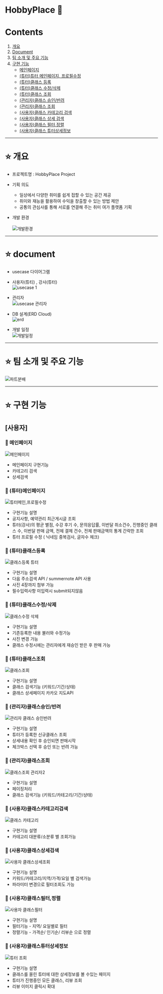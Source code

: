 # HobbyPlace 🎨

# Contents <br>
1. [개요](#star-개요)  
2. [Document](#star-document)
3. [팀 소개 및 주요 기능](#star-팀-소개-및-주요-기능)
4. [구현 기능](#star-구현-기능)
    - [메인페이지](#pushpin-메인페이지)
    - [(튜터)튜터 메인페이지, 프로필수정](#pushpin-(튜터)메인페이지)
    - [(튜터)클래스 등록](#pushpin-(튜터)클래스등록)
    - [(튜터)클래스 수정/삭제](#pushpin-(튜터)클래스수정/삭제)
    - [(튜터)클래스 조회](#pushpin-(튜터)클래스조회)
    - [(관리자)클래스 승인/반려](#pushpin-(관리자)클래스승인/반려)
    - [(관리자)클래스 조회](#pushpin-(관리자)클래스조회)   
    - [(사용자)클래스 카테고리 검색](#pushpin-(사용자)클래스카테고리검색)   
    - [(사용자)클래스 상세 검색](#pushpin-(사용자)클래스상세검색) 
    - [(사용자)클래스 필터,정렬](#pushpin-(사용자)클래스필터,정렬) 
    - [(사용자)클래스 튜터상세정보](#pushpin-(사용자)클래스튜터상세정보)  
   


***

# :star: 개요
- 프로젝트명 : HobbyPlace Project <br>

- 기획 의도  <br>
  - 일상에서 다양한 취미를 쉽게 접할 수 있는 공간 제공<br>
  - 취미와 재능을 활용하여 수익을 창출할 수 있는 방법 제안 <br>
  - 공통의 관심사를 통해 서로를 연결해 주는 취미 여가 플랫폼 기획 <br>

- 개발 환경 <br><br>
![개발환경](https://user-images.githubusercontent.com/115604577/228150767-6fedb903-4e39-4840-bf42-b2456a9ff806.png)<br>

***

# :star: document
- usecase 다이어그램
- 사용자(튜티) , 강사(튜터) <br>
![usecase 1](https://user-images.githubusercontent.com/115604577/228152251-2b86a711-2218-4d62-8dca-f3a76ad3e766.png) <br>
- 관리자<br>
![usecase 관리자](https://user-images.githubusercontent.com/115604577/228152395-0ce1c0fc-8a3f-454e-81cb-65c3d254df95.png)<br>

- DB 설계(ERD Cloud) <br>
![erd](https://user-images.githubusercontent.com/115604577/228807391-367a106b-f8f9-4da1-8503-fdb77a568701.jpg)

- 개발 일정 <br>
![개발일정](https://user-images.githubusercontent.com/115604577/229401260-bc0e107d-1187-4b13-b291-5b31f27f6590.png)

***


# :star: 팀 소개 및 주요 기능

![파트분배](https://user-images.githubusercontent.com/115604577/228151268-e57ed964-9eb9-4f15-9c6e-2dd9194bafc7.png)

***
 
 
# :star: 구현 기능
## [사용자]
### :pushpin: 메인페이지
![메인페이지](https://user-images.githubusercontent.com/115604577/228810897-849d669f-80a9-4f8f-8f62-e37d70078176.gif)
- 메인페이지 구현기능 
- 카테고리 검색
- 상세검색 
### :pushpin: (튜터)메인페이지
![튜터메인,프로필수정](https://user-images.githubusercontent.com/115604577/228811340-f82ea3b9-a0d6-400e-8880-236c80a18f0d.gif)
- 구현기능 설명
- 공지사항, 예약관리 최근게시글 조회
- 튜터(강사)의 평균 별점, 수강 후기 수, 문의응답률, 이번달 취소건수, 진행중인 클래스 수, 이번달 판매 금액, 전체 결제 건수, 전체 판매금액의 통계 간략한 조회 
- 튜터 프로필 수정 ( 닉네임 중복검사, 글자수 체크) 


### :pushpin: (튜터)클래스등록
![클래스등록 튜터](https://user-images.githubusercontent.com/115604577/229394659-7f14396b-ca7f-4f5f-89b4-59ee3ec0a3bb.gif)
- 구현기능 설명
- 다음 주소검색 API / summernote API 사용
- 사진 4장까지 첨부 가능
- 필수입력사항 미입력시 submit되지않음

### :pushpin: (튜터)클래스수정/삭제
![클래스수정 삭제](https://user-images.githubusercontent.com/115604577/229395245-c19ddd15-b622-4e44-96f9-41cd2689012f.gif)
- 구현기능 설명
- 기존등록한 내용 불러와 수정가능
- 사진 변경 가능
- 클래스 수정시에는 관리자에게 재승인 받은 후 판매 가능 

### :pushpin: (튜터)클래스조회
![클래스조회](https://user-images.githubusercontent.com/115604577/229395928-a740e720-f6d4-4fc9-b982-2b18dd6b11a0.gif)
- 구현기능 설명
- 클래스 검색기능 (키워드/기간/상태)
- 클래스 상세페이지 카카오 지도API

### :pushpin: (관리자)클래스승인/반려
![관리자 클래스 승인반려](https://user-images.githubusercontent.com/115604577/229396312-f0dba6a5-9787-4f2d-b47c-b2a5f2756af9.gif)
- 구현기능 설명
- 튜터가 등록한 신규클래스 조회
- 상세내용 확인 후 승인되면 판매시작
- 체크박스 선택 후 승인 또는 반려 가능
 
 ### :pushpin: (관리자)클래스조회
![클래스조회 관리자2](https://user-images.githubusercontent.com/115604577/229398110-5e7b48ba-1f24-43dc-bfb2-4f8b955bb60c.gif)
- 구현기능 설명
- 페이징처리 
- 클래스 검색기능 (키워드/카테고리/기간/상태)

 ### :pushpin: (사용자)클래스카테고리검색
 ![클래스 카테고리](https://user-images.githubusercontent.com/115604577/229398422-d7b4b620-99b4-4e12-8d67-a001f7e02b9f.gif)
 - 구현기능 설명
 - 카테고리 대분류/소분류 별 조회가능
 
 ### :pushpin: (사용자)클래스상세검색
 ![사용자 클래스상세조회](https://user-images.githubusercontent.com/115604577/229398981-45ea96b0-dcdc-45a6-a45d-bdda1ad26363.gif)
 - 구현기능 설명
 - 키워드/카테고리/지역/가격/요일 별 검색가능 
 - 파라미터 변경으로 필터조회도 가능 
 
 ### :pushpin: (사용자)클래스필터,정렬
 ![사용자 클래스필터](https://user-images.githubusercontent.com/115604577/229399951-f5566946-a243-45fd-9914-1a446c9a1880.gif)
 - 구현기능 설명
 - 필터기능 - 지역/ 요일별로 필터
 - 정렬기능 - 가격순/ 인기순/ 리뷰순 으로 정렬
 
  ### :pushpin: (사용자)클래스튜터상세정보
  ![튜터 조회](https://user-images.githubusercontent.com/115604577/229400619-cb49c202-a9a7-46b8-9c8a-a91eb2dccc6a.gif)
- 구현기능 설명
- 클래스를 올린 튜터에 대한 상세정보를 볼 수있는 페이지
- 튜터가 진행중인 모든 클래스, 리뷰 조회
- 리뷰 이미지 클릭시 확대
